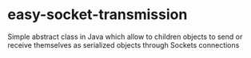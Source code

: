 # easy-socket-transmission
Simple abstract class in Java which allow to children objects to send or receive themselves as serialized objects through Sockets connections
